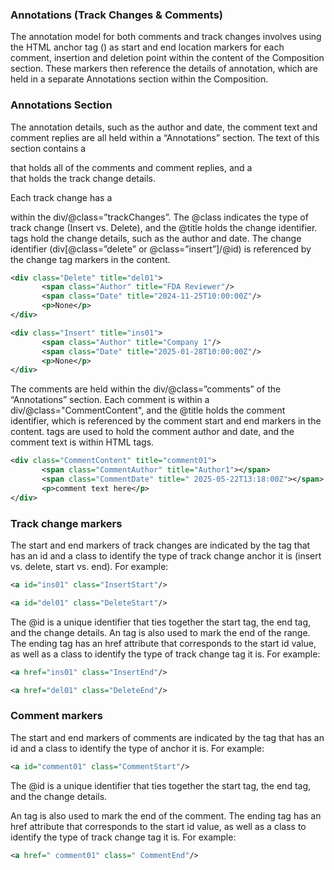 ### Annotations (Track Changes & Comments)
The annotation model for both comments and track changes involves using the HTML anchor tag (<a>) as start and end location markers for each comment, insertion and deletion point within the content of the Composition section. These markers then reference the details of annotation, which are held in a separate Annotations section within the Composition.

### Annotations Section
The annotation details, such as the author and date, the comment text and comment replies are all held within a “Annotations” section. The text of this section contains a <div class=”comments”> that holds all of the comments and comment replies, and a <div class=”trackChanges”> that holds the track change details.

Each track change has a <div> within the div/@class=”trackChanges”.  The @class indicates the type of track change (Insert vs. Delete), and the @title holds the change identifier. <span> tags hold the change details, such as the author and date. The change identifier (div[@class=”delete” or @class=”insert”]/@id) is referenced by the change tag markers in the content. 

```xml
<div class="Delete" title="del01">
       <span class="Author" title="FDA Reviewer"/>
       <span class="Date" title="2024-11-25T10:00:00Z"/>
       <p>None</p>
</div> 

<div class="Insert" title="ins01">
       <span class="Author" title="Company 1"/>
       <span class="Date" title="2025-01-28T10:00:00Z"/>
       <p>None</p>
</div>
```

The comments are held within the div/@class=”comments” of the “Annotations” section. Each comment is within a div/@class="CommentContent", and the @title holds the comment identifier, which is referenced by the comment start and end markers in the content. <span> tags are used to hold the comment author and date, and the comment text is within HTML tags. 

```xml
<div class="CommentContent" title="comment01">
       <span class="CommentAuthor" title="Author1"></span>
       <span class="CommentDate" title=" 2025-05-22T13:18:00Z"></span>
       <p>comment text here</p>
</div>
```

### Track change markers
The start and end markers of track changes are indicated by the <a> tag that has an id and a class to identify the type of track change anchor it is (insert vs. delete, start vs. end). For example:

```xml
<a id="ins01" class="InsertStart"/>

<a id="del01" class="DeleteStart"/>
```

The @id is a unique identifier that ties together the start tag, the end tag, and the change details. 
An <a> tag is also used to mark the end of the range. The ending <a> tag has an href attribute that corresponds to the start <a> id value, as well as a class to identify the type of track change tag it is. For example:

```xml
<a href="ins01" class="InsertEnd"/>

<a href="del01" class="DeleteEnd"/>
```

### Comment markers
The start and end markers of comments are indicated by the <a> tag that has an id and a class to identify the type of anchor it is. For example:

```xml
<a id="comment01" class="CommentStart"/>
```

The @id is a unique identifier that ties together the start tag, the end tag, and the change details. 

An <a> tag is also used to mark the end of the comment. The ending <a> tag has an href attribute that corresponds to the start <a> id value, as well as a class to identify the type of track change tag it is. For example:

```xml
<a href=" comment01" class=" CommentEnd"/>
```